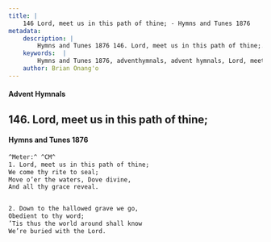 ```yaml
---
title: |
    146 Lord, meet us in this path of thine; - Hymns and Tunes 1876
metadata:
    description: |
        Hymns and Tunes 1876 146. Lord, meet us in this path of thine;. We come thy rite to seal; Move o’er the waters, Dove divine,  And all thy grace reveal. 
    keywords:  |
        Hymns and Tunes 1876, adventhymnals, advent hymnals, Lord, meet us in this path of thine;, We come thy rite to seal;, 
    author: Brian Onang'o
---
```


#### Advent Hymnals
## 146. Lord, meet us in this path of thine;
####  Hymns and Tunes 1876

```txt
^Meter:^ ^CM^
1. Lord, meet us in this path of thine;
We come thy rite to seal;
Move o’er the waters, Dove divine, 
And all thy grace reveal.


2. Down to the hallowed grave we go,
Obedient to thy word;
’Tis thus the world around shall know 
We’re buried with the Lord.
```